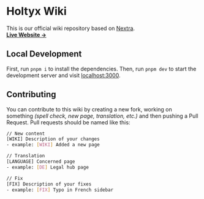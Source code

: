 # Holtyx Wiki 
This is our official wiki repository based on [Nextra](https://nextra.site/).  
[**Live Website →**](https://wiki.holtyx.com)

## Local Development
First, run `pnpm i` to install the dependencies.
Then, run `pnpm dev` to start the development server and visit [localhost:3000](localhost:3000).

## Contributing
You can contribute to this wiki by creating a new fork, working on something *(spell check, new page, translation, etc.)* and then pushing a Pull Request.
Pull requests should be named like this:
```bash
// New content
[WIKI] Description of your changes
- example: [WIKI] Added a new page

// Translation
[LANGUAGE] Concerned page
- example: [DE] Legal hub page

// Fix
[FIX] Description of your fixes
- example: [FIX] Typo in French sidebar
```